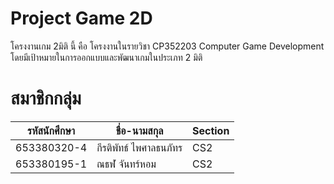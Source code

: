 # Project Game 2D
โครงงานเกม 2มิติ นี้ คือ โครงงานในรายวิชา CP352203 Computer Game Development 
โดยมีเป้าหมายในการออกแบบและพัฒนาเกมในประเภท 2 มิติ 
# สมาชิกกลุ่ม
| รหัสนักศึกษา | ชื่อ-นามสกุล | Section |
|-------------|------------|---------|
| 653380320-4 | กีรติพัทธ์ ไพศาลธนภัทร | CS2 | 
| 653380195-1 | ณธฬ จันทร์หอม | CS2 |
